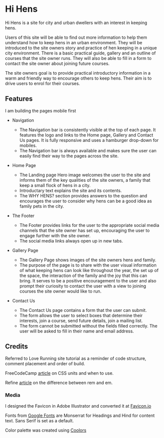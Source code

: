 # Hi Hens

Hi Hens is a site for city and urban dwellers with an interest in keeping hens.

Users of this site will be able to find out more information to help them understand how to keep hens in an urban environment. They will be introduced to the site owners story and practice of hen keeping in a unique city environment. There is a basic practical guide, gallery and an outline of courses that the site owner runs. They will also be able to fill in a form to contact the site owner about joining future courses.

The site owners goal is to provide practical introductory information in a warm and friendly way to encourage others to keep hens. Their aim is to drive users to enrol for their courses.

## Features

I am building the pages mobile first

- Navigation

    - The Navigation bar is consistently visible at the top of each page. It features the logo and links to the Home page, Gallery and Contact Us pages. It is fully responsive and uses a hamburger drop-down for mobiles.
    - The Navigation bar is always available and makes sure the user can easily find their way to the pages across the site.

- Home Page

    - The Landing page Hero image welcomes the user to the site and informs them of the key qualities of the site owners, a family that keep a small flock of hens in a city.
    - Introductary text explains the site and its contents.
     - The WHY HENS? section provides answers to the question and encourages the user to consider why hens can be a good idea as family pets in the city.

- The Footer

    - The Footer provides links for the user to the appropriate social media channels that the site owner has set up, encouraging the user to engage further with the site owner.
    - The social media links always open up in new tabs.


- Gallery Page

    - The Gallery Page shows images of the site owners hens and family.
    - The purpose of the page is to share with the user visual information of what keeping hens can look like throughout the year, the set up of the space, the interaction of the family and the joy that this can bring. It serves to be a positive encouragement to the user and also prompt their curiosity to contact the user with a view to joining courses the site owner would like to run.

 - Contact Us

    - The Contact Us page contains a form that the user can submit.
    - The form allows the user to select boxes that determine their interests, join a course, send future details, join a mailing list.
    - The form cannot be submitted without the fields filled correctly. The user will be asked to fill in their name and email address. 

## Credits

Referred to Love Running site tutorial as a reminder of code structure, comment placement and order of build.

FreeCodeCamp [article](https://www.freecodecamp.org/news/css-units-when-to-use-each-one/#:~:text=By%20using%20rem%20units%2C%20you,This%20helps%20with%20accessibility.) on CSS units and when to use. 

Refine [article](https://refine.dev/blog/rem-vs-em/#introduction) on the difference between rem and em.



### Media

I designed the Favicon in Adobe Illustrator and converted it at [Favicon.io](https://favicon.io/)

Fonts from [Google Fonts](https://fonts.google.com/) are Monserrat for Headings and Hind for content text. Sans Serif is set as a default.

Color palette was created using [Coolors](https://coolors.co/)
